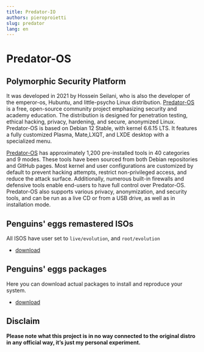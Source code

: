 ```yaml
---
title: Predator-IO
authors: pieroproietti
slug: predator
lang: en
---
```

# Predator-OS

## Polymorphic Security Platform

It was developed in 2021 by Hossein Seilani, who is also the developer of the emperor-os, Hubuntu, and little-psycho Linux distribution. [Predator-OS](https://predator-os.ir/) is a free, open-source community project emphasizing security and academy education. The distribution is designed for penetration testing, ethical hacking, privacy, hardening, and secure, anonymized Linux. Predator-OS is based on Debian 12 Stable, with kernel 6.6.15 LTS. It features a fully customized Plasma, Mate,LXQT, and LXDE desktop with a specialized menu.

[Predator-OS](https://predator-os.ir/) has approximately 1,200 pre-installed tools in 40 categories and 9 modes. These tools have been sourced from both Debian repositories and GitHub pages. Most kernel and user configurations are customized by default to prevent hacking attempts, restrict non-privileged access, and reduce the attack surface. Additionally, numerous built-in firewalls and defensive tools enable end-users to have full control over Predator-OS. Predator-OS also supports various privacy, anonymization, and security tools, and can be run as a live CD or from a USB drive, as well as in installation mode.

## Penguins' eggs remastered ISOs
All ISOS have user set to ```live/evolution```, and ```root/evolution```

* [download](https://drive.google.com/drive/folders/1zuiY8zWKlxBWtXoNbALKiGaRvzFyRx3o)

## Penguins' eggs packages
Here you can download actual packages to install and reproduce your system.

* [download](https://drive.google.com/drive/folders/14s1JNNp9FW6oESWgIIPifglNB6eRbYko)

## Disclaim
__Please note what this project is in no way connected to the original distro in any official way, it’s just my personal experiment.__

